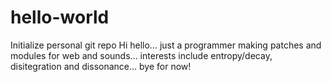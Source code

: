 # hello-world
Initialize personal git repo
Hi hello... just a programmer making patches and modules for web and sounds...
interests include entropy/decay, disitegration and dissonance... bye for now!
